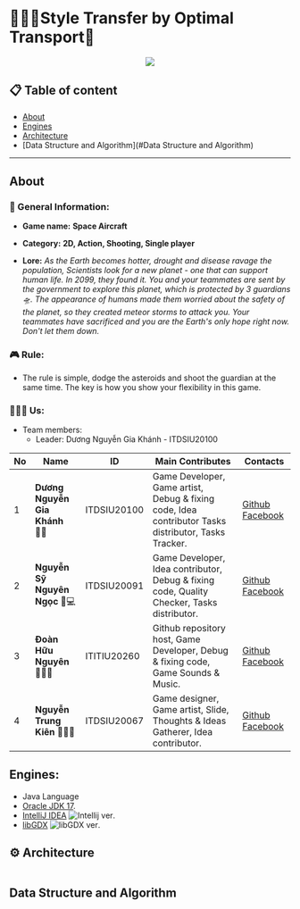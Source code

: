 # 👨🏼‍🚀Style Transfer by Optimal Transport🚀

<p align="center"> 
   <img src ="assets/Logo.png"/>
</p>

## 📋 Table of content
* [About](#About)
* [Engines](#Engines)
* [Architecture](#Architecture)
* [Data Structure and Algorithm](#Data Structure and Algorithm)

---
## About

### 📌 General Information:
- __Game name:__ **Space Aircraft**

- __Category:__ **2D, Action, Shooting, Single player**

-  __Lore:__
      _As the Earth becomes hotter, drought and disease ravage the population,
       Scientists look for a new planet - one that can support human life.
       In 2099, they found it. You and your teammates are sent by the government
       to explore this planet, which is protected by 3 guardians 🛸. The appearance 
       of humans made them worried about the safety of the planet, so they created 
       meteor storms to attack you. Your teammates have sacrificed and you are the
       Earth's only hope right now. Don't let them down._

### 🎮 Rule:
- The rule is simple, dodge the asteroids and shoot the guardian at the same time.
The key is how you show your flexibility in this game.

### 👨‍👦‍👦 Us:
- Team members:
  - Leader: Dương Nguyễn Gia Khánh - ITDSIU20100
  
| No  | Name                           | ID           | Main Contributes                                                                                     | Contacts                                                                                                                                |
|-----|--------------------------------|--------------|------------------------------------------------------------------------------------------------------|-----------------------------------------------------------------------------------------------------------------------------------------|
| 1   | **Dương Nguyễn Gia Khánh** 👨‍💻 | ITDSIU20100  | Game Developer, Game artist, Debug & fixing code, Idea contributor Tasks distributor, Tasks Tracker. | [Github](https://github.com/GiaKhanhs) [Facebook](https://www.facebook.com/profile.php?id=100010473340237)|
| 2   | **Nguyễn Sỹ Nguyên Ngọc** 🎅💻 | ITDSIU20091  | Game Developer, Idea contributor, Debug & fixing code, Quality Checker, Tasks distributor.           | [Github](https://github.com/nguyengoc16) [Facebook](https://www.facebook.com/nguyengoc61)|
| 3   | **Đoàn Hữu Nguyên** 👨🏻‍💻    | ITITIU20260  | Github repository host, Game Developer, Debug & fixing code, Game Sounds & Music.                    | [Github](https://github.com/nguyensngoc108) [Facebook](https://www.facebook.com/NeyAndUgn)|
| 4   | **Nguyễn Trung Kiên** 🧑🏻‍🎨   | ITDSIU20067  | Game designer, Game artist, Slide, Thoughts & Ideas Gatherer, Idea contributor.                      | [Github](https://github.com/K13Z) [Facebook](https://www.facebook.com/nguyenkienhadong)|


## Engines:
- Java Language
- [Oracle JDK 17](https://www.oracle.com/java/technologies/javase/jdk17-archive-downloads.html).
- [IntelliJ IDEA](https://www.jetbrains.com/idea/download/#section=windows) ![Intellij ver](https://img.shields.io/badge/version-2021.3.3-ff69b4).
- [libGDX](https://libgdx.com/) ![libGDX ver](https://img.shields.io/badge/version-1.10.0.-yellowgreen).


## ⚙ Architecture
<p align="center">
<img src= ""/> 
</p>


## Data Structure and Algorithm
